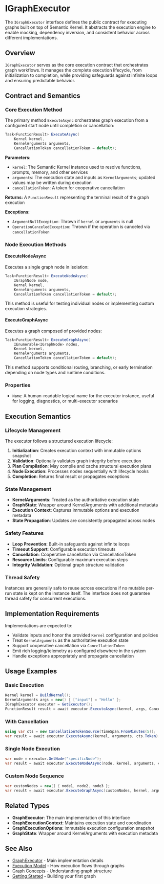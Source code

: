 # IGraphExecutor

The `IGraphExecutor` interface defines the public contract for executing graphs built on top of Semantic Kernel. It abstracts the execution engine to enable mocking, dependency inversion, and consistent behavior across different implementations.

## Overview

`IGraphExecutor` serves as the core execution contract that orchestrates graph workflows. It manages the complete execution lifecycle, from initialization to completion, while providing safeguards against infinite loops and ensuring predictable behavior.

## Contract and Semantics

### Core Execution Method

The primary method `ExecuteAsync` orchestrates graph execution from a configured start node until completion or cancellation:

```csharp
Task<FunctionResult> ExecuteAsync(
    Kernel kernel,
    KernelArguments arguments,
    CancellationToken cancellationToken = default);
```

**Parameters:**
* `kernel`: The Semantic Kernel instance used to resolve functions, prompts, memory, and other services
* `arguments`: The execution state and inputs as `KernelArguments`; updated values may be written during execution
* `cancellationToken`: A token for cooperative cancellation

**Returns:** A `FunctionResult` representing the terminal result of the graph execution

**Exceptions:**
* `ArgumentNullException`: Thrown if `kernel` or `arguments` is null
* `OperationCanceledException`: Thrown if the operation is canceled via `cancellationToken`

### Node Execution Methods

#### ExecuteNodeAsync
Executes a single graph node in isolation:

```csharp
Task<FunctionResult> ExecuteNodeAsync(
    IGraphNode node,
    Kernel kernel,
    KernelArguments arguments,
    CancellationToken cancellationToken = default);
```

This method is useful for testing individual nodes or implementing custom execution strategies.

#### ExecuteGraphAsync
Executes a graph composed of provided nodes:

```csharp
Task<FunctionResult> ExecuteGraphAsync(
    IEnumerable<IGraphNode> nodes,
    Kernel kernel,
    KernelArguments arguments,
    CancellationToken cancellationToken = default);
```

This method supports conditional routing, branching, or early termination depending on node types and runtime conditions.

### Properties

* `Name`: A human-readable logical name for the executor instance, useful for logging, diagnostics, or multi-executor scenarios

## Execution Semantics

### Lifecycle Management

The executor follows a structured execution lifecycle:

1. **Initialization**: Creates execution context with immutable options snapshot
2. **Validation**: Optionally validates graph integrity before execution
3. **Plan Compilation**: May compile and cache structural execution plans
4. **Node Execution**: Processes nodes sequentially with lifecycle hooks
5. **Completion**: Returns final result or propagates exceptions

### State Management

* **KernelArguments**: Treated as the authoritative execution state
* **GraphState**: Wrapper around KernelArguments with additional metadata
* **Execution Context**: Captures immutable options and execution metadata
* **State Propagation**: Updates are consistently propagated across nodes

### Safety Features

* **Loop Prevention**: Built-in safeguards against infinite loops
* **Timeout Support**: Configurable execution timeouts
* **Cancellation**: Cooperative cancellation via CancellationToken
* **Resource Limits**: Configurable maximum execution steps
* **Integrity Validation**: Optional graph structure validation

### Thread Safety

Instances are generally safe to reuse across executions if no mutable per-run state is kept on the instance itself. The interface does not guarantee thread safety for concurrent executions.

## Implementation Requirements

Implementations are expected to:

* Validate inputs and honor the provided `Kernel` configuration and policies
* Treat `KernelArguments` as the authoritative execution state
* Support cooperative cancellation via `CancellationToken`
* Emit rich logging/telemetry as configured elsewhere in the system
* Handle exceptions appropriately and propagate cancellation

## Usage Examples

### Basic Execution

```csharp
Kernel kernel = BuildKernel();
KernelArguments args = new() { ["input"] = "Hello" };
IGraphExecutor executor = GetExecutor();
FunctionResult result = await executor.ExecuteAsync(kernel, args, CancellationToken.None);
```

### With Cancellation

```csharp
using var cts = new CancellationTokenSource(TimeSpan.FromMinutes(5));
var result = await executor.ExecuteAsync(kernel, arguments, cts.Token);
```

### Single Node Execution

```csharp
var node = executor.GetNode("specificNode");
var result = await executor.ExecuteNodeAsync(node, kernel, arguments, cancellationToken);
```

### Custom Node Sequence

```csharp
var customNodes = new[] { node1, node2, node3 };
var result = await executor.ExecuteGraphAsync(customNodes, kernel, arguments, cancellationToken);
```

## Related Types

* **GraphExecutor**: The main implementation of this interface
* **GraphExecutionContext**: Maintains execution state and coordination
* **GraphExecutionOptions**: Immutable execution configuration snapshot
* **GraphState**: Wrapper around KernelArguments with execution metadata

## See Also

* [GraphExecutor](graph-executor.md) - Main implementation details
* [Execution Model](../concepts/execution-model.md) - How execution flows through graphs
* [Graph Concepts](../concepts/graph-concepts.md) - Understanding graph structure
* [Getting Started](../getting-started.md) - Building your first graph
